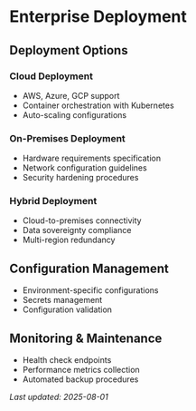# Enterprise Deployment

## Deployment Options

### Cloud Deployment
- AWS, Azure, GCP support
- Container orchestration with Kubernetes
- Auto-scaling configurations

### On-Premises Deployment
- Hardware requirements specification
- Network configuration guidelines
- Security hardening procedures

### Hybrid Deployment
- Cloud-to-premises connectivity
- Data sovereignty compliance
- Multi-region redundancy

## Configuration Management
- Environment-specific configurations
- Secrets management
- Configuration validation

## Monitoring & Maintenance
- Health check endpoints
- Performance metrics collection
- Automated backup procedures

*Last updated: 2025-08-01*

